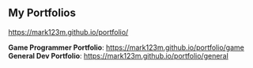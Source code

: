## My Portfolios
https://mark123m.github.io/portfolio/

**Game Programmer Portfolio**: https://mark123m.github.io/portfolio/game <br/>
**General Dev Portfolio**: https://mark123m.github.io/portfolio/general
